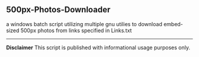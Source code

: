 **500px-Photos-Downloader**
-----
a windows batch script utilizing multiple gnu utilies to download embed-sized 500px photos from links specified in Links.txt

-----
**Disclaimer**
This script is published with informational usage purposes only. 